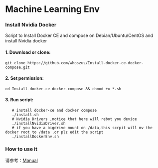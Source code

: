 # Machine Learning Env 

### Install Nvidia Docker 

Script to Install Docker CE and compose on Debian/Ubuntu/CentOS and  install  Nvidia docker 

#### 1. Download or clone:
```shell
git clone https://github.com/whoszus/Install-docker-ce-docker-compose.git
```

#### 2. Set permission:
```shell
cd Install-docker-ce-docker-compose && chmod +x *.sh
```

#### 3. Run script:
```shell
   # install docker-ce and docker compose
   ./install.sh
   # Nvidia Drivers ,notice that here will rebot you device
   ./installNvidiaDriver.sh
   # if you have a bigdrive mount on /data,this scrpit will mv the docker root to /data ,or plz edit the script 
   ./installDockerEnv.sh
```

### How to use it

请参考：[Manual](https://github.com/whoszus/Install-docker-ce-docker-compose/blob/master/HowToUse.md)


